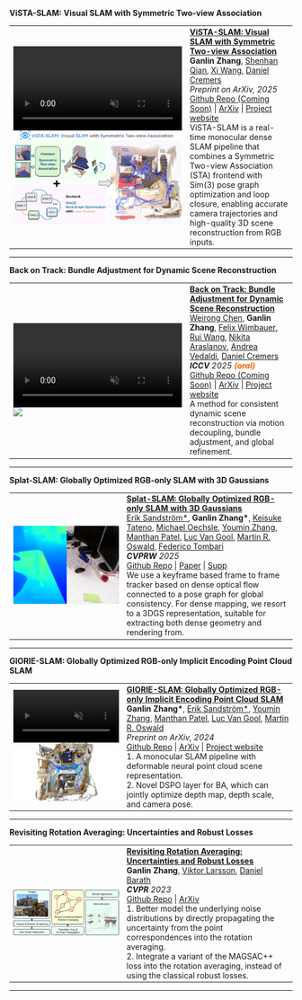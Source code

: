 
<!-- <hr>

  You can also find my articles on my <a href="https://scholar.google.com/citations?user=1B_T56IAAAAJ" target="_blank">Google Scholar profile</a>.

<hr> -->


<heading><strong>ViSTA-SLAM: Visual SLAM with Symmetric Two-view Association</strong></heading>
<table width="100%" align="center" border="0" cellspacing="0" cellpadding="20">  
  <tr>  
    <td width="40%" data-prefix="vista">
      <div class="one">
        <div class="two shape" style="display: flex; justify-content: center; height: 100%; width: 100%;">
          <video autoplay muted loop playsinline style="height: 100%;">
            <source src="https://ganlinzhang.xyz/vista-slam/media/vista_slam.mp4" type="video/mp4">
            Your browser does not support the video tag.
          </video>
        </div>
        <img src="/images/publications/vista.png" style="width: 100%;" class="img"/>
      </div>       
    </td>
    <td valign="top" width="75%">
      <papertitle>
        <strong>
          <a href="https://ganlinzhang.xyz/vista-slam" target="_blank">
            ViSTA-SLAM: Visual SLAM with Symmetric Two-view Association
          </a>
        </strong>
      </papertitle>
      <br>
      <strong>Ganlin Zhang</strong>, 
      <a href="https://shenhanqian.github.io/" target="_blank">Shenhan Qian</a>, 
      <a href="https://xiwang1212.github.io/homepage/" target="_blank">Xi Wang</a>, 
      <a href="https://cvg.cit.tum.de/members/cremers" target="_blank">Daniel Cremers</a>
      <br>
      <em>Preprint on ArXiv, 2025</em>
      <br>
      <a href="https://github.com/zhangganlin/vista-slam" target="_blank">Github Repo (Coming Soon)</a> | 
      <a href="https://arxiv.org/abs/2509.01584" target="_blank">ArXiv</a> | 
      <a href="https://ganlinzhang.xyz/vista-slam/" target="_blank">Project website</a>
      <br>
      ViSTA-SLAM is a real-time monocular dense SLAM pipeline that combines a Symmetric Two-view Association (STA) frontend with Sim(3) pose graph optimization and loop closure, enabling accurate camera trajectories and high-quality 3D scene reconstruction from RGB inputs.
    </td>
  </tr>
</table>
<hr>


<heading><strong>Back on Track: Bundle Adjustment for Dynamic Scene Reconstruction</strong></heading>
<table width="100%" align="center" border="0" cellspacing="0" cellpadding="20">  
  <tr>  
    <td width="40%" data-prefix="batrack">
      <div class="one">
        <div class="two shape" style="display: flex; justify-content: center; height: 100%; width: 100%;">
          <video autoplay muted loop playsinline style="height: 100%;">
            <source src="https://wrchen530.github.io/projects/batrack/static/videos/davis_3.mp4" type="video/mp4">
            Your browser does not support the video tag.
          </video>
        </div>
        <img src="https://wrchen530.github.io/images/batrack.png" style="width: 100%;" class="img"/>
      </div>       
    </td>
    <td valign="top" width="75%">
      <papertitle>
        <strong>
          <a href="https://wrchen530.github.io/projects/batrack" target="_blank">
            Back on Track: Bundle Adjustment for Dynamic Scene Reconstruction
          </a>
        </strong>
      </papertitle>
      <br>
      <a href="https://wrchen530.github.io/" target="_blank">Weirong Chen</a>, 
      <strong>Ganlin Zhang</strong>, 
      <a href="https://fwmb.github.io/" target="_blank">Felix Wimbauer</a>, 
      <a href="https://rui2016.github.io/" target="_blank">Rui Wang</a>, 
      <a href="https://arnike.github.io/" target="_blank">Nikita Araslanov</a>, 
      <a href="https://www.robots.ox.ac.uk/~vedaldi/" target="_blank">Andrea Vedaldi</a>, 
      <a href="https://cvg.cit.tum.de/members/cremers" target="_blank">Daniel Cremers</a>
      <br>
      <em><strong>ICCV</strong> 2025 <span style="color:rgb(255, 94, 0);font-weight: bold;">(oral)</span></em>
      <br>
      <a href="https://wrchen530.github.io/projects/batrack/" target="_blank">Github Repo (Coming Soon)</a> | 
      <a href="https://arxiv.org/abs/2504.14516" target="_blank">ArXiv</a> | 
      <a href="https://wrchen530.github.io/projects/batrack/" target="_blank">Project website</a>
      <br>
      A method for consistent dynamic scene reconstruction via motion decoupling, bundle adjustment, and global refinement.
    </td>
  </tr>
</table>
<hr>


<heading><strong>Splat-SLAM: Globally Optimized RGB-only SLAM with 3D Gaussians</strong> </heading>
<table width="100%" align="center" border="0" cellspacing="0" cellpadding="20">  
  <td width="40%">
    <div class="one">
    <img src="/images/publications/splatslam.jpg" width="100%"> </div>
  </td>
  <td valign="top" width="75%">
    <papertitle>
    <strong>
      <a href="https://openaccess.thecvf.com/content/CVPR2025W/VOCVALC/papers/Sandstrom_Splat-SLAM_Globally_Optimized_RGB-only_SLAM_with_3D_Gaussians_CVPRW_2025_paper.pdf" target="_blank">Splat-SLAM: Globally Optimized RGB-only SLAM with 3D Gaussians</a>
    </strong>
    </papertitle>
    <br>
    <a href="https://eriksandstroem.github.io/" target="_blank">Erik Sandström*</a>, 
    <strong>Ganlin Zhang*</strong>, 
    <a href="https://scholar.google.com/citations?user=ml3laqEAAAAJ" target="_blank"> Keisuke Tateno</a>, 
    <a href="https://moechsle.github.io/" target="_blank"> Michael Oechsle</a>, 
    <a href="https://youmi-zym.github.io/" target="_blank"> Youmin Zhang</a>, 
    <a href="https://manthan99.github.io/" target="_blank"> Manthan Patel</a>, 
    <a href="https://vision.ee.ethz.ch/people-details.OTAyMzM=.TGlzdC8zMjg3LC0xOTcxNDY1MTc4.html" target="_blank"> Luc Van Gool</a>, 
    <a href="https://oswaldm.github.io/" target="_blank"> Martin R. Oswald</a>, 
    <a href="https://federicotombari.github.io/" target="_blank"> Federico Tombari</a>
    <br>
    <em><strong>CVPRW</strong> 2025</em>
    <br>
    <a href="https://github.com/google-research/Splat-SLAM" target="_blank">Github Repo</a> | 
    <a href="https://openaccess.thecvf.com/content/CVPR2025W/VOCVALC/papers/Sandstrom_Splat-SLAM_Globally_Optimized_RGB-only_SLAM_with_3D_Gaussians_CVPRW_2025_paper.pdf" target="_blank">Paper</a> | 
    <a href="https://openaccess.thecvf.com/content/CVPR2025W/VOCVALC/supplemental/Sandstrom_Splat-SLAM_Globally_Optimized_CVPRW_2025_supplemental.pdf" target="_blank">Supp</a>
    <br>
    We use a keyframe based frame to frame tracker based on dense optical flow connected to a pose graph for global consistency. For dense mapping, we resort to a 3DGS representation, suitable for extracting both dense geometry and rendering from.
  </td>
</table>
<hr>

  
<heading><strong>GlORIE-SLAM: Globally Optimized RGB-only Implicit Encoding Point Cloud SLAM</strong></heading>
<table width="100%" align="center" border="0" cellspacing="0" cellpadding="20">  
  <tr>  
    <td width="40%" data-prefix="glorie">
      <div class="one">
        <div class="two shape" style="display: flex; justify-content: center; width: 100%;">
          <video autoplay muted loop playsinline width="100%">
            <source src="/images/publications/glorie.mp4" type="video/mp4">
            Your browser does not support the video tag.
          </video>
        </div>
        <img src="/images/publications/glorie.jpg" width="100%" class="img"/>
      </div>        
    </td>
    <td valign="top" width="75%">
      <papertitle>
        <strong>
          <a href="https://zhangganlin.github.io/GlORIE-SLAM/index.html" target="_blank">
            GlORIE-SLAM: Globally Optimized RGB-only Implicit Encoding Point Cloud SLAM
          </a>
        </strong>
      </papertitle>
      <br>
      <strong>Ganlin Zhang*</strong>, 
      <a href="https://eriksandstroem.github.io/" target="_blank">Erik Sandström*</a>, 
      <a href="https://youmi-zym.github.io/" target="_blank">Youmin Zhang</a>, 
      <a href="https://manthan99.github.io/" target="_blank">Manthan Patel</a>, 
      <a href="https://vision.ee.ethz.ch/people-details.OTAyMzM=.TGlzdC8zMjg3LC0xOTcxNDY1MTc4.html" target="_blank">Luc Van Gool</a>, 
      <a href="https://oswaldm.github.io/" target="_blank">Martin R. Oswald</a>
      <br>
      <em>Preprint on ArXiv, 2024</em>
      <br>
      <a href="https://github.com/zhangganlin/GlORIE-SLAM" target="_blank">Github Repo</a> | 
      <a href="https://arxiv.org/abs/2403.19549" target="_blank">ArXiv</a> | 
      <a href="https://zhangganlin.github.io/GlORIE-SLAM/index.html" target="_blank">Project website</a>
      <br>
      1. A monocular SLAM pipeline with deformable neural point cloud scene representation. <br>
      2. Novel DSPO layer for BA, which can jointly optimize depth map, depth scale, and camera pose. <br>
    </td>
  </tr>
</table>
<hr>


<heading><strong>Revisiting Rotation Averaging: Uncertainties and Robust Losses</strong> </heading>
<table width="100%" align="center" border="0" cellspacing="0" cellpadding="20">  
  <td width="40%">
    <div class="one">
    <img src="/images/publications/rotationAverage.png" width="100%"> </div>
  </td>
  <td valign="top" width="75%">
    <papertitle>
    <strong>
      <a href="https://openaccess.thecvf.com/content/CVPR2023/papers/Zhang_Revisiting_Rotation_Averaging_Uncertainties_and_Robust_Losses_CVPR_2023_paper.pdf" target="_blank">Revisiting Rotation Averaging: Uncertainties and Robust Losses</a>
    </strong>
    </papertitle>
    <br>
    <strong>Ganlin Zhang</strong>,
    <a href="https://vlarsson.github.io/" target="_blank">Viktor Larsson</a>,
    <a href="https://cvg.ethz.ch/team/Dr-Daniel-Bela-Barath" target="_blank">Daniel Barath</a>
    <br>
    <em><strong>CVPR</strong> 2023</em>
    <br>
    <a href="https://github.com/zhangganlin/GlobalSfMpy" target="_blank">Github Repo</a> | 
    <a href="https://arxiv.org/abs/2303.05195" target="_blank">ArXiv</a>
    <br>
    1. Better model the underlying noise distributions by directly propagating the uncertainty from the point correspondences into the rotation averaging. <br>
    2. Integrate a variant of the MAGSAC++ loss into the rotation averaging, instead of using the classical robust losses.
  </td>
</table>
<hr>




